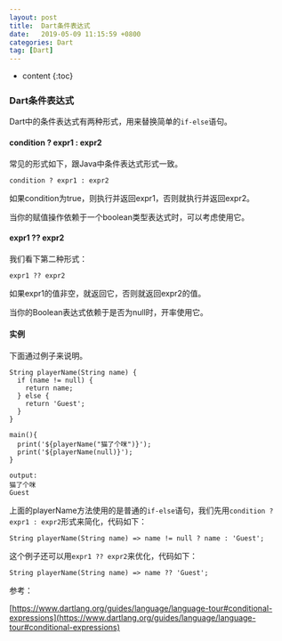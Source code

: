 ```yaml
---
layout: post
title:  Dart条件表达式
date:   2019-05-09 11:15:59 +0800
categories: Dart
tag: [Dart]
---
```


* content
{:toc}



### Dart条件表达式

Dart中的条件表达式有两种形式，用来替换简单的`if-else`语句。

#### condition ? expr1 : expr2
常见的形式如下，跟Java中条件表达式形式一致。

```
condition ? expr1 : expr2
```

如果condition为true，则执行并返回expr1，否则就执行并返回expr2。

当你的赋值操作依赖于一个boolean类型表达式时，可以考虑使用它。

#### expr1 ?? expr2
我们看下第二种形式：

```
expr1 ?? expr2
```
如果expr1的值非空，就返回它，否则就返回expr2的值。

当你的Boolean表达式依赖于是否为null时，开率使用它。

#### 实例

下面通过例子来说明。

```
String playerName(String name) {
  if (name != null) {
    return name;
  } else {
    return 'Guest';
  }
}

main(){
  print('${playerName("猫了个咪")}');
  print('${playerName(null)}');
}

output:
猫了个咪
Guest
```

上面的playerName方法使用的是普通的`if-else`语句，我们先用`condition ? expr1 : expr2`形式来简化，代码如下：

```
String playerName(String name) => name != null ? name : 'Guest';
```

这个例子还可以用`expr1 ?? expr2`来优化，代码如下：

```
String playerName(String name) => name ?? 'Guest';
```

参考：

[https://www.dartlang.org/guides/language/language-tour#conditional-expressions](https://www.dartlang.org/guides/language/language-tour#conditional-expressions)

